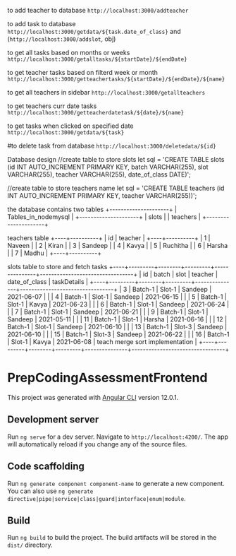 to add teacher to database
`http://localhost:3000/addteacher`

to add task to database
`http://localhost:3000/getdata/${task.date_of_class}` and (`http://localhost:3000/addslot`, obj)

to get all tasks based on months or weeks
`http://localhost:3000/getalltasks/${startDate}/${endDate}`

to get teacher tasks based on filterd week or month
`http://localhost:3000/getteachertasks/${startDate}/${endDate}/${name}`

to get all teachers in sidebar
`http://localhost:3000/getallteachers`

to get teachers curr date tasks
`http://localhost:3000/getteacherdatetask/${date}/${name}`

to get tasks when clicked on specified date
`http://localhost:3000/getdata/${task}`

#to delete task from database
`http://localhost:3000/deletedata/${id}`

Database design 
//create table to store slots
let sql = 'CREATE TABLE slots (id INT AUTO_INCREMENT PRIMARY KEY, batch VARCHAR(255), slot VARCHAR(255), teacher VARCHAR(255), date_of_class DATE)';

//create table to store teachers name
let sql = 'CREATE TABLE teachers (id INT AUTO_INCREMENT PRIMARY KEY, teacher VARCHAR(255))';



the database contains two tables 
+---------------------+
| Tables_in_nodemysql |
+---------------------+
| slots               |
| teachers            |
+---------------------+

teachers table
+----+----------+
| id | teacher  |
+----+----------+
|  1 | Naveen   |
|  2 | Kiran    |
|  3 | Sandeep  |
|  4 | Kavya    |
|  5 | Ruchitha |
|  6 | Harsha   |
|  7 | Madhu    |
+----+----------+

slots table to store and fetch tasks
+----+---------+--------+---------+---------------+---------------------------------+
| id | batch   | slot   | teacher | date_of_class | taskDetails                     |
+----+---------+--------+---------+---------------+---------------------------------+
|  3 | Batch-1 | Slot-1 | Sandeep | 2021-06-07    |                                 |
|  4 | Batch-1 | Slot-1 | Sandeep | 2021-06-15    |                                 |
|  5 | Batch-1 | Slot-1 | Kavya   | 2021-06-23    |                                 |
|  6 | Batch-1 | Slot-1 | Sandeep | 2021-06-24    |                                 |
|  7 | Batch-1 | Slot-1 | Sandeep | 2021-06-21    |                                 |
|  9 | Batch-1 | Slot-1 | Sandeep | 2021-05-11    |                                 |
| 11 | Batch-1 | Slot-1 | Harsha  | 2021-06-16    |                                 |
| 12 | Batch-1 | Slot-1 | Sandeep | 2021-06-10    |                                 |
| 13 | Batch-1 | Slot-3 | Sandeep | 2021-06-10    |                                 |
| 15 | Batch-1 | Slot-3 | Sandeep | 2021-06-22    |                                 |
| 16 | Batch-1 | Slot-1 | Kavya   | 2021-06-08    | teach merge sort implementation |
+----+---------+--------+---------+---------------+---------------------------------+

# PrepCodingAssessmentFrontend

This project was generated with [Angular CLI](https://github.com/angular/angular-cli) version 12.0.1.

## Development server

Run `ng serve` for a dev server. Navigate to `http://localhost:4200/`. The app will automatically reload if you change any of the source files.

## Code scaffolding

Run `ng generate component component-name` to generate a new component. You can also use `ng generate directive|pipe|service|class|guard|interface|enum|module`.

## Build

Run `ng build` to build the project. The build artifacts will be stored in the `dist/` directory.

